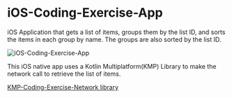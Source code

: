 # iOS-Coding-Exercise-App
iOS Application that gets a list of items, groups them by the list ID, and sorts the items in each group by name. The groups are also sorted by the list ID.

![iOS-Coding-Exercise-App](https://github.com/user-attachments/assets/7a68a290-e718-4f7b-91bd-0724443c4260)

This iOS native app uses a Kotlin Multiplatform(KMP) Library to make the network call to retrieve the list of items.

[KMP-Coding-Exercise-Network library](https://github.com/maderski/KMP-Coding-Exercise-Network)

